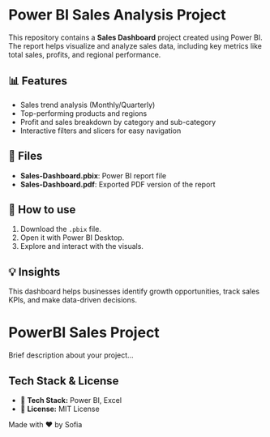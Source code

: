# Power BI Sales Analysis Project

This repository contains a **Sales Dashboard** project created using Power BI. The report helps visualize and analyze sales data, including key metrics like total sales, profits, and regional performance.

## 📊 Features
- Sales trend analysis (Monthly/Quarterly)
- Top-performing products and regions
- Profit and sales breakdown by category and sub-category
- Interactive filters and slicers for easy navigation

## 📂 Files
- **Sales-Dashboard.pbix**: Power BI report file
- **Sales-Dashboard.pdf**: Exported PDF version of the report

## 🚀 How to use
1. Download the `.pbix` file.
2. Open it with Power BI Desktop.
3. Explore and interact with the visuals.

## 💡 Insights
This dashboard helps businesses identify growth opportunities, track sales KPIs, and make data-driven decisions.

# PowerBI Sales Project

Brief description about your project...

## Tech Stack & License

- 🧰 **Tech Stack:** Power BI, Excel
- 📝 **License:** MIT License


Made with ❤️ by Sofia

